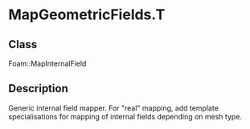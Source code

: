 # MapGeometricFields.T 
## Class
Foam::MapInternalField

## Description
Generic internal field mapper.  For "real" mapping, add template
specialisations for mapping of internal fields depending on mesh
type.

